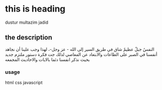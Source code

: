 # this is heading
dustur multazim jadid
## the description


 
النفسُ جبلٌ عظيمٌ شاق في طريق السير إلى الله - عز وجل-، لهذا وجب علينا أن نجاهد أنفسنا في الصبر على الطاعات والابتعاد عن المعاصي
     لذلك جت فكرة دستور ملتزم جديد بحيث نذكر انفسنا دئما بالايات والاحاديث المجمعه
### usage
html
css
javascript

